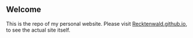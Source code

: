 ## Welcome 
This is the repo of my personal website. Please visit [Recktenwald.github.io](https://recktenwald.github.io/), to see the actual site itself.